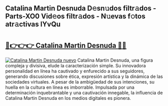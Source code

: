 ## Catalina Martin Desnuda D𝚎sn𝚞dos filtr𝚊dos - Parts-XO0 Vid𝚎os filtr𝚊dos - N𝚞evas f𝚘tos atr𝚊ctivas lYvQu

# <h2><a href="http://mb2pqna.tromn.icu/?c=Catalina+Martin+Desnuda">🔗👉👉👉 Catalina Martin Desnuda 🔗🔗</a></h2>

[![Catalina Martin Desnuda nuevo](https://i.imgur.com/pEAQMta.gif)](http://mb2pqna.tromn.icu/?c=Catalina+Martin+Desnuda)
Catalina Martin Desnuda, una figura compleja y divisiva, elude la caracterización simple. Su innovadora personalidad en línea ha cautivado y enfurecido a sus seguidores, generando discusiones sobre ética, expresión artística y la dinámica de las sociedades virtuales. A pesar de la ambigüedad de sus intenciones, su huella en la cultura en línea es imborrable. Impulsada por una determinación inquebrantable y una cautivación innegable, la influencia de Catalina Martin Desnuda en los medios digitales es pionera.
